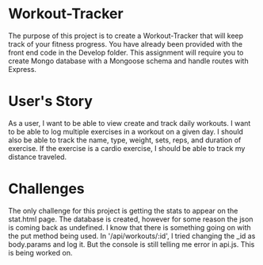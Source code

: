 # Workout-Tracker

The purpose of this project is to create a Workout-Tracker that will keep track of your fitness progress. You have already been provided with the front end code in the Develop folder. This assignment will require you to create Mongo database with a Mongoose schema and handle routes with Express.

# User's Story
As a user, I want to be able to view create and track daily workouts. I want to be able to log multiple exercises in a workout on a given day. I should also be able to track the name, type, weight, sets, reps, and duration of exercise. If the exercise is a cardio exercise, I should be able to track my distance traveled.

# Challenges
The only challenge for this project is getting the stats to appear on the stat.html page. The database is created, however for some reason the json is coming back as undefined. I know that there is something going on with the put method being used. In '/api/workouts/:id', I tried changing the _id as body.params and log it. But the console is still telling me error in api.js. This is being worked on.
